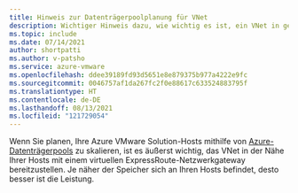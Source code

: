 ```yaml
---
title: Hinweis zur Datenträgerpoolplanung für VNet
description: Wichtiger Hinweis dazu, wie wichtig es ist, ein VNet in geringerer Entfernung zu Azure VMware Solution-Hosts bereitzustellen.
ms.topic: include
ms.date: 07/14/2021
author: shortpatti
ms.author: v-patsho
ms.service: azure-vmware
ms.openlocfilehash: ddee39189fd93d5651e8e879375b977a4222e9fc
ms.sourcegitcommit: 0046757af1da267fc2f0e88617c633524883795f
ms.translationtype: HT
ms.contentlocale: de-DE
ms.lasthandoff: 08/13/2021
ms.locfileid: "121729054"
---
```

Wenn Sie planen, Ihre Azure VMware Solution-Hosts mithilfe von [Azure-Datenträgerpools](../../virtual-machines/disks-pools.md) zu skalieren, ist es äußerst wichtig, das VNet in der Nähe Ihrer Hosts mit einem virtuellen ExpressRoute-Netzwerkgateway bereitzustellen. Je näher der Speicher sich an Ihren Hosts befindet, desto besser ist die Leistung.
